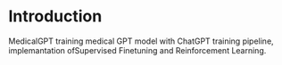 # Introduction
MedicalGPT training medical GPT model with ChatGPT training pipeline, implemantation ofSupervised Finetuning and Reinforcement Learning.


